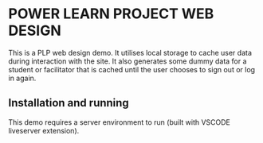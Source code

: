 # POWER LEARN PROJECT WEB DESIGN

This is a PLP web design demo. It utilises local storage to cache user data during interaction with the site.
It also generates some dummy data for a student or facilitator that is cached until the user chooses to sign out or log in again.

## Installation and running

This demo requires a server environment to run (built with VSCODE liveserver extension).